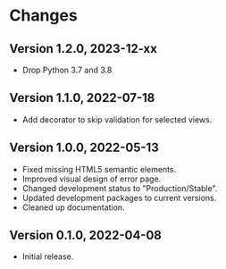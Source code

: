 # Changes

## Version 1.2.0, 2023-12-xx

- Drop Python 3.7 and 3.8

## Version 1.1.0, 2022-07-18

- Add decorator to skip validation for selected views.

## Version 1.0.0, 2022-05-13

- Fixed missing HTML5 semantic elements.
- Improved visual design of error page.
- Changed development status to "Production/Stable".
- Updated development packages to current versions.
- Cleaned up documentation.

## Version 0.1.0, 2022-04-08

- Initial release.
